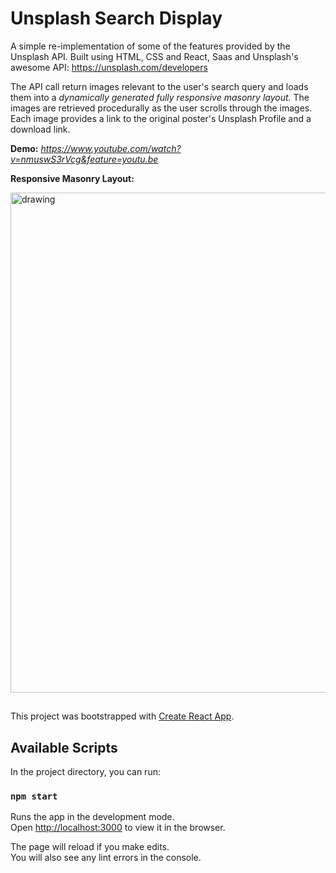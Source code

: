 # Unsplash Search Display

A simple re-implementation of some of the features provided by the Unsplash API.
Built using HTML, CSS and React, Saas and Unsplash's awesome API: https://unsplash.com/developers

The API call return images relevant to the user's search query and loads them into a *dynamically generated fully responsive masonry layout.* The images are retrieved procedurally as the user scrolls through the images. Each image provides a link to the original poster's Unsplash Profile and a download link.


**Demo:** _https://www.youtube.com/watch?v=nmuswS3rVcg&feature=youtu.be_

**Responsive Masonry Layout:**
  
  <img src="https://github.com/melansonS/Unsplash-API/blob/master/public/Unsplash-display-responsie-demo.gif" alt="drawing" width="800"/>

## 

This project was bootstrapped with [Create React App](https://github.com/facebook/create-react-app).


## Available Scripts

In the project directory, you can run:

### `npm start`

Runs the app in the development mode.<br />
Open [http://localhost:3000](http://localhost:3000) to view it in the browser.

The page will reload if you make edits.<br />
You will also see any lint errors in the console.


